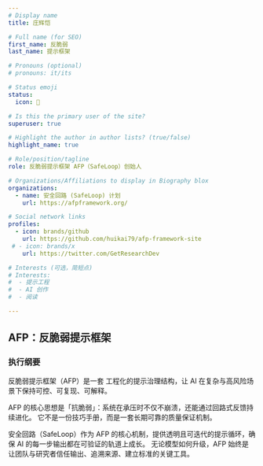 ```yaml
---
# Display name
title: 庄辉恺

# Full name (for SEO)
first_name: 反脆弱
last_name: 提示框架

# Pronouns (optional)
# pronouns: it/its

# Status emoji
status:
  icon: 📄

# Is this the primary user of the site?
superuser: true

# Highlight the author in author lists? (true/false)
highlight_name: true

# Role/position/tagline
role: 反脆弱提示框架 AFP（SafeLoop）创始人

# Organizations/Affiliations to display in Biography blox
organizations:
  - name: 安全回路 (SafeLoop) 计划
    url: https://afpframework.org/

# Social network links
profiles:
  - icon: brands/github
    url: https://github.com/huikai79/afp-framework-site
 # - icon: brands/x
    url: https://twitter.com/GetResearchDev

# Interests (可选，简短点)
# Interests:
#  - 提示工程
#  - AI 创作
#  - 阅读

---
```


## AFP：反脆弱提示框架
### 执行纲要

反脆弱提示框架（AFP）是一套 工程化的提示治理结构，让 AI 在复杂与高风险场景下保持可控、可复现、可解释。

AFP 的核心思想是「抗脆弱」：系统在承压时不仅不崩溃，还能通过回路式反馈持续进化。
它不是一份技巧手册，而是一套长期可靠的质量保证机制。

安全回路（SafeLoop）作为 AFP 的核心机制，提供透明且可迭代的提示循环，确保 AI 的每一步输出都在可验证的轨道上成长。
无论模型如何升级，AFP 始终是让团队与研究者信任输出、追溯来源、建立标准的关键工具。
